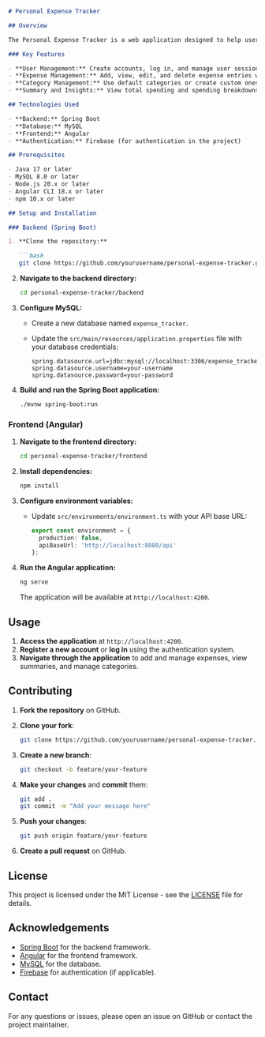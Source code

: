 ```markdown
# Personal Expense Tracker

## Overview

The Personal Expense Tracker is a web application designed to help users manage their expenses efficiently. Built using Spring Boot for the backend, MySQL for database management, and Angular for the frontend, this application allows users to record their expenses, categorize them, and view summaries of their spending habits.

### Key Features

- **User Management:** Create accounts, log in, and manage user sessions securely.
- **Expense Management:** Add, view, edit, and delete expense entries with details such as date, amount, category, and description.
- **Category Management:** Use default categories or create custom ones for organizing expenses.
- **Summary and Insights:** View total spending and spending breakdowns by category for different time periods.

## Technologies Used

- **Backend:** Spring Boot
- **Database:** MySQL
- **Frontend:** Angular
- **Authentication:** Firebase (for authentication in the project)

## Prerequisites

- Java 17 or later
- MySQL 8.0 or later
- Node.js 20.x or later
- Angular CLI 18.x or later
- npm 10.x or later

## Setup and Installation

### Backend (Spring Boot)

1. **Clone the repository:**

   ```bash
   git clone https://github.com/yourusername/personal-expense-tracker.git
   ```

2. **Navigate to the backend directory:**

   ```bash
   cd personal-expense-tracker/backend
   ```

3. **Configure MySQL:**

   - Create a new database named `expense_tracker`.
   - Update the `src/main/resources/application.properties` file with your database credentials:

     ```properties
     spring.datasource.url=jdbc:mysql://localhost:3306/expense_tracker
     spring.datasource.username=your-username
     spring.datasource.password=your-password
     ```

4. **Build and run the Spring Boot application:**

   ```bash
   ./mvnw spring-boot:run
   ```

### Frontend (Angular)

1. **Navigate to the frontend directory:**

   ```bash
   cd personal-expense-tracker/frontend
   ```

2. **Install dependencies:**

   ```bash
   npm install
   ```

3. **Configure environment variables:**

   - Update `src/environments/environment.ts` with your API base URL:

     ```typescript
     export const environment = {
       production: false,
       apiBaseUrl: 'http://localhost:8080/api'
     };
     ```

4. **Run the Angular application:**

   ```bash
   ng serve
   ```

   The application will be available at `http://localhost:4200`.

## Usage

1. **Access the application** at `http://localhost:4200`.
2. **Register a new account** or **log in** using the authentication system.
3. **Navigate through the application** to add and manage expenses, view summaries, and manage categories.

## Contributing

1. **Fork the repository** on GitHub.
2. **Clone your fork**:

   ```bash
   git clone https://github.com/yourusername/personal-expense-tracker.git
   ```

3. **Create a new branch**:

   ```bash
   git checkout -b feature/your-feature
   ```

4. **Make your changes** and **commit** them:

   ```bash
   git add .
   git commit -m "Add your message here"
   ```

5. **Push your changes**:

   ```bash
   git push origin feature/your-feature
   ```

6. **Create a pull request** on GitHub.

## License

This project is licensed under the MIT License - see the [LICENSE](LICENSE) file for details.

## Acknowledgements

- [Spring Boot](https://spring.io/projects/spring-boot) for the backend framework.
- [Angular](https://angular.io/) for the frontend framework.
- [MySQL](https://www.mysql.com/) for the database.
- [Firebase](https://firebase.google.com/) for authentication (if applicable).

## Contact

For any questions or issues, please open an issue on GitHub or contact the project maintainer.

```
